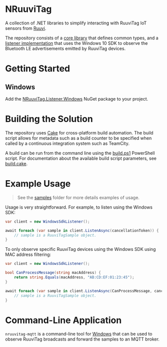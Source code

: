 # NRuuviTag

A collection of .NET libraries to simplify interacting with RuuviTag IoT sensors from [Ruuvi](https://www.ruuvi.com/).

The repository consists of a [core library](/src/NRuuviTag.Core) that defines common types, and a [listener implementation](/src/NRuuviTag.Listener.Windows) that uses the Windows 10 SDK to observe the Bluetooth LE advertisements emitted by RuuviTag devices.


# Getting Started

## Windows

Add the [NRuuviTag.Listener.Windows](https://www.nuget.org/packages/NRuuviTag.Listener.Windows) NuGet package to your project.


# Building the Solution

The repository uses [Cake](https://cakebuild.net/) for cross-platform build automation. The build script allows for metadata such as a build counter to be specified when called by a continuous integration system such as TeamCity.

A build can be run from the command line using the [build.ps1](/build.ps1) PowerShell script. For documentation about the available build script parameters, see [build.cake](/build.cake).


# Example Usage

> See the [samples](/samples) folder for more details examples of usage.

Usage is very straightforward. For example, to listen using the Windows SDK:

```csharp
var client = new WindowsSdkListener();

await foreach (var sample in client.ListenAsync(cancellationToken)) {
    // sample is a RuuviTagSample object.
}
```

To only observe specific RuuviTag devices using the Windows SDK using MAC address filtering:

```csharp
var client = new WindowsSdkListener();

bool CanProcessMessage(string macAddress) {
    return string.Equals(macAddress, "AB:CD:EF:01:23:45");
}

await foreach (var sample in client.ListenAsync(CanProcessMessage, cancellationToken)) {
    // sample is a RuuviTagSample object.
}
```


# Command-Line Application

`nruuvitag-mqtt` is a command-line tool for [Windows](/src/NRuuviTag.Mqtt.Agent.Cli.Windows) that can be used to observe RuuviTag broadcasts and forward the samples to an MQTT broker.
